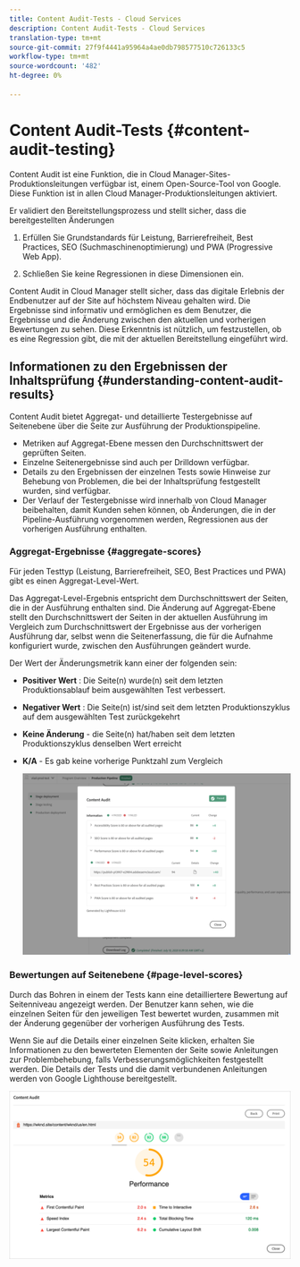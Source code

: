 ```yaml
---
title: Content Audit-Tests - Cloud Services
description: Content Audit-Tests - Cloud Services
translation-type: tm+mt
source-git-commit: 27f9f4441a95964a4ae0db798577510c726133c5
workflow-type: tm+mt
source-wordcount: '482'
ht-degree: 0%

---
```



# Content Audit-Tests {#content-audit-testing}

Content Audit ist eine Funktion, die in Cloud Manager-Sites-Produktionsleitungen verfügbar ist, einem Open-Source-Tool von Google. Diese Funktion ist in allen Cloud Manager-Produktionsleitungen aktiviert.

Er validiert den Bereitstellungsprozess und stellt sicher, dass die bereitgestellten Änderungen

1. Erfüllen Sie Grundstandards für Leistung, Barrierefreiheit, Best Practices, SEO (Suchmaschinenoptimierung) und PWA (Progressive Web App).

1. Schließen Sie keine Regressionen in diese Dimensionen ein.

Content Audit in Cloud Manager stellt sicher, dass das digitale Erlebnis der Endbenutzer auf der Site auf höchstem Niveau gehalten wird. Die Ergebnisse sind informativ und ermöglichen es dem Benutzer, die Ergebnisse und die Änderung zwischen den aktuellen und vorherigen Bewertungen zu sehen. Diese Erkenntnis ist nützlich, um festzustellen, ob es eine Regression gibt, die mit der aktuellen Bereitstellung eingeführt wird.

## Informationen zu den Ergebnissen der Inhaltsprüfung {#understanding-content-audit-results}

Content Audit bietet Aggregat- und detaillierte Testergebnisse auf Seitenebene über die Seite zur Ausführung der Produktionspipeline.

* Metriken auf Aggregat-Ebene messen den Durchschnittswert der geprüften Seiten.
* Einzelne Seitenergebnisse sind auch per Drilldown verfügbar.
* Details zu den Ergebnissen der einzelnen Tests sowie Hinweise zur Behebung von Problemen, die bei der Inhaltsprüfung festgestellt wurden, sind verfügbar.
* Der Verlauf der Testergebnisse wird innerhalb von Cloud Manager beibehalten, damit Kunden sehen können, ob Änderungen, die in der Pipeline-Ausführung vorgenommen werden, Regressionen aus der vorherigen Ausführung enthalten.

### Aggregat-Ergebnisse {#aggregate-scores}

Für jeden Testtyp (Leistung, Barrierefreiheit, SEO, Best Practices und PWA) gibt es einen Aggregat-Level-Wert.

Das Aggregat-Level-Ergebnis entspricht dem Durchschnittswert der Seiten, die in der Ausführung enthalten sind. Die Änderung auf Aggregat-Ebene stellt den Durchschnittswert der Seiten in der aktuellen Ausführung im Vergleich zum Durchschnittswert der Ergebnisse aus der vorherigen Ausführung dar, selbst wenn die Seitenerfassung, die für die Aufnahme konfiguriert wurde, zwischen den Ausführungen geändert wurde.

Der Wert der Änderungsmetrik kann einer der folgenden sein:

* **Positiver Wert** : Die Seite(n) wurde(n) seit dem letzten Produktionsablauf beim ausgewählten Test verbessert.

* **Negativer Wert** : Die Seite(n) ist/sind seit dem letzten Produktionszyklus auf dem ausgewählten Test zurückgekehrt

* **Keine Änderung** - die Seite(n) hat/haben seit dem letzten Produktionszyklus denselben Wert erreicht

* **K/A** - Es gab keine vorherige Punktzahl zum Vergleich

   ![](/help/implementing/developing/introduction/assets/content-audit-test1.png)

### Bewertungen auf Seitenebene {#page-level-scores}

Durch das Bohren in einem der Tests kann eine detailliertere Bewertung auf Seitenniveau angezeigt werden. Der Benutzer kann sehen, wie die einzelnen Seiten für den jeweiligen Test bewertet wurden, zusammen mit der Änderung gegenüber der vorherigen Ausführung des Tests.

Wenn Sie auf die Details einer einzelnen Seite klicken, erhalten Sie Informationen zu den bewerteten Elementen der Seite sowie Anleitungen zur Problembehebung, falls Verbesserungsmöglichkeiten festgestellt werden. Die Details der Tests und die damit verbundenen Anleitungen werden von Google Lighthouse bereitgestellt.

![](/help/implementing/developing/introduction/assets/page-level-scores.png)

